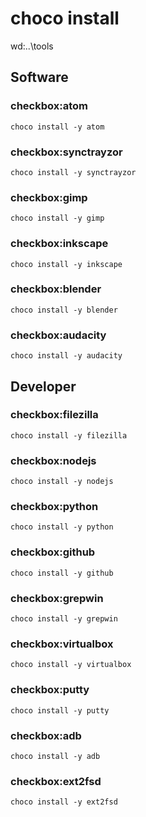 # choco install

wd:..\tools

## Software
### checkbox:atom
`choco install -y atom`
### checkbox:synctrayzor
`choco install -y synctrayzor`
### checkbox:gimp
`choco install -y gimp`
### checkbox:inkscape
`choco install -y inkscape`
### checkbox:blender
`choco install -y blender`
### checkbox:audacity
`choco install -y audacity`

## Developer
### checkbox:filezilla
`choco install -y filezilla`
### checkbox:nodejs
`choco install -y nodejs`
### checkbox:python
`choco install -y python`
### checkbox:github
`choco install -y github`
### checkbox:grepwin
`choco install -y grepwin`
### checkbox:virtualbox
`choco install -y virtualbox`
### checkbox:putty
`choco install -y putty`
### checkbox:adb
`choco install -y adb`
### checkbox:ext2fsd
`choco install -y ext2fsd`
